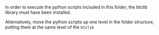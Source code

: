 In order to execute the python scripts included in this folder, the btclib library must have been installed.

Alternatively, move the python scripts up one level in the folder structure, putting them at the same level of the `btclib`